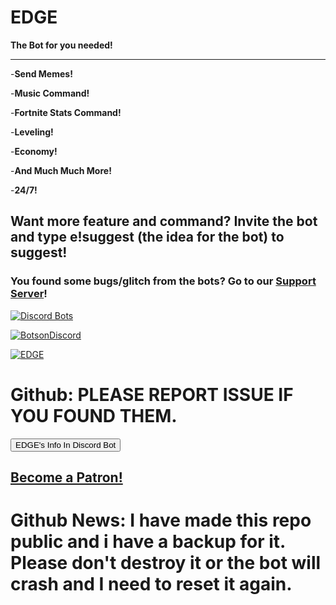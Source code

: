 # **EDGE**

**The Bot for you needed!**

-----

-**Send Memes!**

-**Music Command!**

-**Fortnite Stats Command!**

-**Leveling!**

-**Economy!**


-**And Much Much More!**

-**24/7!**

## **Want more feature and command? Invite the bot and type e!suggest (the idea for the bot) to suggest!**

### **You found some bugs/glitch from the bots? Go to our [Support Server](https://discord.gg/atr2JFR)!**

[![Discord Bots](https://discordbots.org/api/widget/510122334795989003.svg)](https://discordbots.org/bot/510122334795989003)

[![BotsonDiscord](https://botsfordiscord.com/api/bot/510122334795989003/widget.png)](https://botsfordiscord.com/bot/510122334795989003)

[![EDGE](https://bots.ondiscord.xyz/bots/510122334795989003/embed?theme=dark&showGuilds=true)](https://bots.ondiscord.xyz/bots/510122334795989003)

# **Github: PLEASE REPORT ISSUE IF YOU FOUND THEM.**

<input type="button" value="EDGE's Info In Discord Bot" onclick="location.href='https://discordbots.org/bot/510122334795989003'">

[Become a Patron!](https://www.patreon.com/bePatron?u=17310571)
-----


# **Github News: I have made this repo public and i have a backup for it. Please don't destroy it or the bot will crash and I need to reset it again.**
